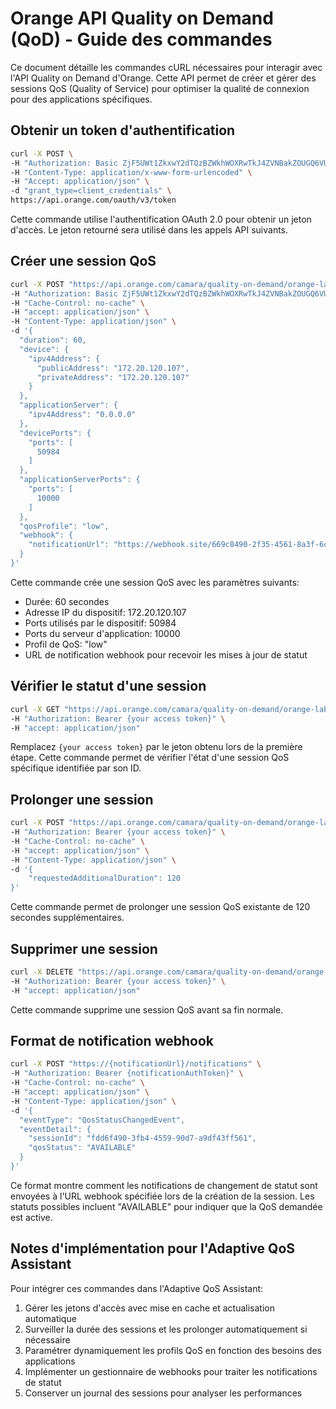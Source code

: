 # Orange API Quality on Demand (QoD) - Guide des commandes

Ce document détaille les commandes cURL nécessaires pour interagir avec l'API Quality on Demand d'Orange. Cette API permet de créer et gérer des sessions QoS (Quality of Service) pour optimiser la qualité de connexion pour des applications spécifiques.

## Obtenir un token d'authentification

```bash
curl -X POST \
-H "Authorization: Basic ZjF5UWt1ZkxwY2dTQzBZWkhWOXRwTkJ4ZVNBakZOUGQ6VUpYbjV5Rk8zR1hyN01vY1o1elBsZnhaQzJKcElxZzNnMGZJbGdPUGIxZzk=" \
-H "Content-Type: application/x-www-form-urlencoded" \
-H "Accept: application/json" \
-d "grant_type=client_credentials" \
https://api.orange.com/oauth/v3/token
```

Cette commande utilise l'authentification OAuth 2.0 pour obtenir un jeton d'accès. Le jeton retourné sera utilisé dans les appels API suivants.

## Créer une session QoS

```bash
curl -X POST "https://api.orange.com/camara/quality-on-demand/orange-lab/v0/sessions" \
-H "Authorization: Basic ZjF5UWt1ZkxwY2dTQzBZWkhWOXRwTkJ4ZVNBakZOUGQ6VUpYbjV5Rk8zR1hyN01vY1o1elBsZnhaQzJKcElxZzNnMGZJbGdPUGIxZzk=" \
-H "Cache-Control: no-cache" \
-H "accept: application/json" \
-H "Content-Type: application/json" \
-d '{
  "duration": 60,
  "device": {
    "ipv4Address": {
      "publicAddress": "172.20.120.107",
      "privateAddress": "172.20.120.107"
    }
  },
  "applicationServer": {
    "ipv4Address": "0.0.0.0"
  },
  "devicePorts": {
    "ports": [
      50984
    ]
  },
  "applicationServerPorts": {
    "ports": [
      10000
    ]
  },
  "qosProfile": "low",
  "webhook": {
    "notificationUrl": "https://webhook.site/669c8490-2f35-4561-8a3f-6c89618332ed"
  }
}'
```

Cette commande crée une session QoS avec les paramètres suivants:
- Durée: 60 secondes
- Adresse IP du dispositif: 172.20.120.107
- Ports utilisés par le dispositif: 50984
- Ports du serveur d'application: 10000
- Profil de QoS: "low"
- URL de notification webhook pour recevoir les mises à jour de statut

## Vérifier le statut d'une session

```bash
curl -X GET "https://api.orange.com/camara/quality-on-demand/orange-lab/v0/sessions/fdd6f490-3fb4-4559-90d7-a9df43ff5617" \
-H "Authorization: Bearer {your access token}" \
-H "accept: application/json"
```

Remplacez `{your access token}` par le jeton obtenu lors de la première étape. Cette commande permet de vérifier l'état d'une session QoS spécifique identifiée par son ID.

## Prolonger une session

```bash
curl -X POST "https://api.orange.com/camara/quality-on-demand/orange-lab/v0/sessions/2efd59b0-d9d8-4eff-84ce-6826b50d193a/extend" \
-H "Authorization: Bearer {your access token}" \
-H "Cache-Control: no-cache" \
-H "accept: application/json" \
-H "Content-Type: application/json" \
-d '{
    "requestedAdditionalDuration": 120
}'
```

Cette commande permet de prolonger une session QoS existante de 120 secondes supplémentaires.

## Supprimer une session

```bash
curl -X DELETE "https://api.orange.com/camara/quality-on-demand/orange-lab/v0/sessions/2efd59b0-d9d8-4eff-84ce-6826b50d193a" \
-H "Authorization: Bearer {your access token}" \
-H "accept: application/json"
```

Cette commande supprime une session QoS avant sa fin normale.

## Format de notification webhook

```bash
curl -X POST "https://{notificationUrl}/notifications" \
-H "Authorization: Bearer {notificationAuthToken}" \
-H "Cache-Control: no-cache" \
-H "accept: application/json" \
-H "Content-Type: application/json" \
-d '{
  "eventType": "QosStatusChangedEvent",
  "eventDetail": {
    "sessionId": "fdd6f490-3fb4-4559-90d7-a9df43ff561",
    "qosStatus": "AVAILABLE"
  }
}'
```

Ce format montre comment les notifications de changement de statut sont envoyées à l'URL webhook spécifiée lors de la création de la session. Les statuts possibles incluent "AVAILABLE" pour indiquer que la QoS demandée est active.

## Notes d'implémentation pour l'Adaptive QoS Assistant

Pour intégrer ces commandes dans l'Adaptive QoS Assistant:

1. Gérer les jetons d'accès avec mise en cache et actualisation automatique
2. Surveiller la durée des sessions et les prolonger automatiquement si nécessaire
3. Paramétrer dynamiquement les profils QoS en fonction des besoins des applications
4. Implémenter un gestionnaire de webhooks pour traiter les notifications de statut
5. Conserver un journal des sessions pour analyser les performances 
